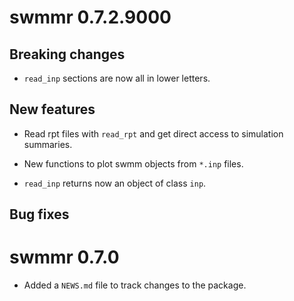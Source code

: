 # swmmr 0.7.2.9000

## Breaking changes

* `read_inp` sections are now all in lower letters.

## New features

* Read rpt files with `read_rpt` and get direct access to simulation summaries.

* New functions to plot swmm objects from `*.inp` files.

* `read_inp` returns now an object of class `inp`.

## Bug fixes

# swmmr 0.7.0

* Added a `NEWS.md` file to track changes to the package.



